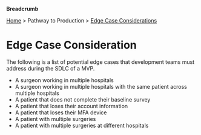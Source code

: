 **Breadcrumb**

[Home](../home.md) > Pathway to Production > [Edge Case Considerations](edge.md)

# Edge Case Consideration
The following is a list of potential edge cases that development teams must address during the SDLC of a MVP.

* A surgeon working in multiple hospitals
* A surgeon working in multiple hospitals with the same patient across multiple hospitals
* A patient that does not complete their baseline survey
* A patient that loses their account information
* A patient that loses their MFA device
* A patient with multiple surgeries
* A patient with multiple surgeries at different hospitals